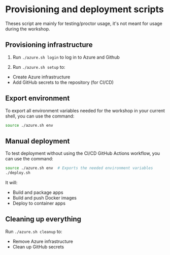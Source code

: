 # Provisioning and deployment scripts

Theses script are mainly for testing/proctor usage, it's not meant for usage during the workshop.

## Provisioning infrastructure

1. Run `./azure.sh login` to log in to Azure and Github

2. Run `./azure.sh setup` to:
  - Create Azure infrastructure
  - Add GitHub secrets to the repository (for CI/CD)

## Export environment

To export all environment variables needed for the workshop in your current shell, you can use the command:

```sh
source ./azure.sh env
```

## Manual deployment

To test deployment without using the CI/CD GitHub Actions workflow, you can use the command:

```sh
source ./azure.sh env  # Exports the needed environment variables
./deploy.sh
```

It will:
- Build and package apps
- Build and push Docker images
- Deploy to container apps

## Cleaning up everything

Run `./azure.sh cleanup` to:
- Remove Azure infrastructure
- Clean up GitHub secrets
  